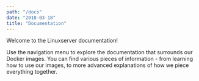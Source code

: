 ```yaml
---
path: "/docs"
date: "2018-03-18"
title: "Documentation"
---
```


<div class="preface">
Welcome to the Linuxserver documentation!
</div>

<p></p>
Use the navigation menu to explore the documentation that surrounds our Docker images. You can find various pieces of information - from learning how to use our images, to more advanced explanations of how we piece everything together.
